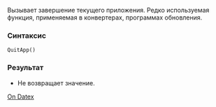 Вызывает завершение текущего приложения. Редко используемая функция, применяемая в конвертерах, программах обновления.

### Синтаксис
`QuitApp()`

### Результат
- Не возвращает значение.

[On Datex](http://docs.datex.ru/article.htm?id=5665465792879477126)
